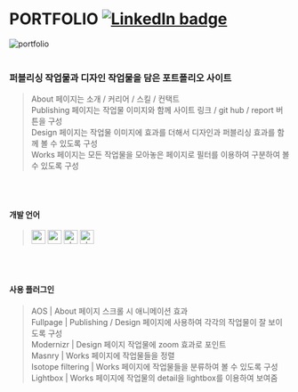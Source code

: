 # PORTFOLIO  [![LinkedIn badge](http://img.shields.io/badge/Portfolio-7462ff?style=flat?link=http://cocoao.dothome.co.kr/na_pf)](http://cocoao.dothome.co.kr/na_pf)
![portfolio](https://user-images.githubusercontent.com/77706809/111859088-90ea6900-8981-11eb-90be-3b9dc12ca168.gif)
<br>
<br>

### 퍼블리싱 작업물과 디자인 작업물을 담은 포트폴리오 사이트
> About 페이지는 소개 / 커리어 / 스킬 / 컨택트<br>
> Publishing 페이지는 작업물 이미지와 함께 사이트 링크 / git hub / report 버튼을 구성<br>
> Design 페이지는 작업물 이미지에 효과를 더해서 디자인과 퍼블리싱 효과를 함께 볼 수 있도록 구성<br>
> Works 페이지는 모든 작업물을 모아놓은 페이지로 필터를 이용하여 구분하여 볼 수 있도록 구성
<br>
<br>


#### 개발 언어
> <img width="25" alt="css" src="https://user-images.githubusercontent.com/77706809/111738377-959d1780-88c4-11eb-9039-7d712831422e.png">
> <img width="25" alt="css" src="https://user-images.githubusercontent.com/77706809/111738372-946bea80-88c4-11eb-9ca5-7eec50c76ec5.png">
> <img width="25" alt="php" src="https://user-images.githubusercontent.com/77706809/111738379-9635ae00-88c4-11eb-9d85-744431363d92.png">
> <img width="25" alt="php" src="https://user-images.githubusercontent.com/77706809/111738381-96ce4480-88c4-11eb-8be5-3e695b68ffc6.png">
<br>
<br>


#### 사용 플러그인
> AOS | About 페이지 스크롤 시 애니메이션 효과<br>
> Fullpage | Publishing / Design 페이지에 사용하여 각각의 작업물이 잘 보이도록 구성<br>
> Modernizr | Design 페이지 작업물에 zoom 효과로 포인트<br>
> Masnry | Works 페이지에 작업물들을 정렬<br>
> Isotope filtering | Works 페이지에 작업물들을 분류하여 볼 수 있도록 구성<br>
> Lightbox | Works 페이지에 작업물의 detail을 lightbox를 이용하여 보여줌
<br>
<br>
